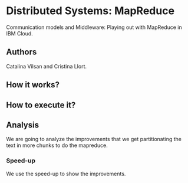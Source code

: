 # Distributed Systems: MapReduce 
Communication models and Middleware: Playing out with MapReduce in IBM Cloud.

## Authors
Catalina Vilsan and Cristina Llort.

## How it works?


## How to execute it?


## Analysis
We are going to analyze the improvements that we get partitionating the text in more chunks to do the mapreduce.
### Speed-up
We use the speed-up to show the improvements.

